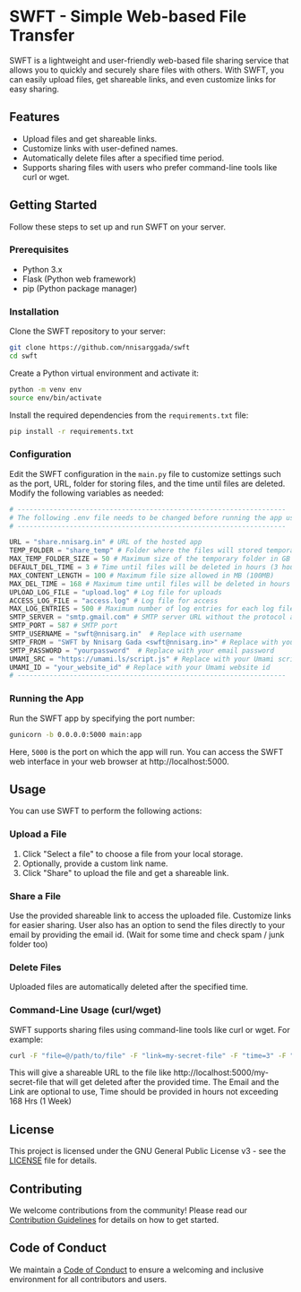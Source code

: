 # SWFT - Simple Web-based File Transfer

SWFT is a lightweight and user-friendly web-based file sharing service that allows you to quickly and securely share files with others. With SWFT, you can easily upload files, get shareable links, and even customize links for easy sharing.

## Features

- Upload files and get shareable links.
- Customize links with user-defined names.
- Automatically delete files after a specified time period.
- Supports sharing files with users who prefer command-line tools like curl or wget.

## Getting Started

Follow these steps to set up and run SWFT on your server.

### Prerequisites

- Python 3.x
- Flask (Python web framework)
- pip (Python package manager)

### Installation

Clone the SWFT repository to your server:

```bash
git clone https://github.com/nnisarggada/swft
cd swft
```

Create a Python virtual environment and activate it:

```bash
python -m venv env
source env/bin/activate
```

Install the required dependencies from the `requirements.txt` file:

```bash
pip install -r requirements.txt
```

### Configuration

Edit the SWFT configuration in the `main.py` file to customize settings such as the port, URL, folder for storing files, and the time until files are deleted. Modify the following variables as needed:

```python
# -------------------------------------------------------------------
# The following .env file needs to be changed before running the app using following variables: [SMTP_x are optional to use for sending emails]
# -------------------------------------------------------------------

URL = "share.nnisarg.in" # URL of the hosted app
TEMP_FOLDER = "share_temp" # Folder where the files will stored temporarily
MAX_TEMP_FOLDER_SIZE = 50 # Maximum size of the temporary folder in GB (50GB)
DEFAULT_DEL_TIME = 3 # Time until files will be deleted in hours (3 hours)
MAX_CONTENT_LENGTH = 100 # Maximum file size allowed in MB (100MB)
MAX_DEL_TIME = 168 # Maximum time until files will be deleted in hours (24 hours)
UPLOAD_LOG_FILE = "upload.log" # Log file for uploads
ACCESS_LOG_FILE = "access.log" # Log file for access
MAX_LOG_ENTRIES = 500 # Maximum number of log entries for each log file
SMTP_SERVER = "smtp.gmail.com" # SMTP server URL without the protocol and port
SMTP_PORT = 587 # SMTP port
SMTP_USERNAME = "swft@nnisarg.in"  # Replace with username
SMTP_FROM = "SWFT by Nnisarg Gada <swft@nnisarg.in>" # Replace with your email
SMTP_PASSWORD = "yourpassword"  # Replace with your email password
UMAMI_SRC = "https://umami.ls/script.js" # Replace with your Umami script src
UMAMI_ID = "your_website_id" # Replace with your Umami website id
# -------------------------------------------------------------------
```

### Running the App

Run the SWFT app by specifying the port number:

```bash
gunicorn -b 0.0.0.0:5000 main:app
```

Here, `5000` is the port on which the app will run. You can access the SWFT web interface in your web browser at http://localhost:5000.

## Usage

You can use SWFT to perform the following actions:

### Upload a File

1. Click "Select a file" to choose a file from your local storage.
2. Optionally, provide a custom link name.
3. Click "Share" to upload the file and get a shareable link.

### Share a File

Use the provided shareable link to access the uploaded file. Customize links for easier sharing.
User also has an option to send the files directly to your email by providing the email id. (Wait for some time and check spam / junk folder too)

### Delete Files

Uploaded files are automatically deleted after the specified time.

### Command-Line Usage (curl/wget)

SWFT supports sharing files using command-line tools like curl or wget. For example:

```bash
curl -F "file=@/path/to/file" -F "link=my-secret-file" -F "time=3" -F "email=email@example.com" http://localhost:5000/
```

This will give a shareable URL to the file like http://localhost:5000/my-secret-file that will get deleted after the provided time.
The Email and the Link are optional to use, Time should be provided in hours not exceeding 168 Hrs (1 Week)

## License

This project is licensed under the GNU General Public License v3 - see the [LICENSE](LICENSE.md) file for details.

## Contributing

We welcome contributions from the community! Please read our [Contribution Guidelines](CONTRIBUTING.md) for details on how to get started.

## Code of Conduct

We maintain a [Code of Conduct](CODE_OF_CONDUCT.md) to ensure a welcoming and inclusive environment for all contributors and users.
